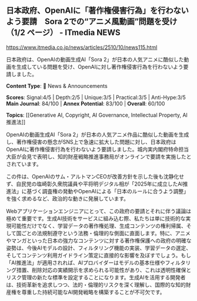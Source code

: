 ## 日本政府、OpenAIに「著作権侵害行為」を行わないよう要請　Sora 2での“アニメ風動画”問題を受け（1/2 ページ） - ITmedia NEWS

https://www.itmedia.co.jp/news/articles/2510/10/news115.html

日本政府は、OpenAIの動画生成AI「Sora 2」が日本の人気アニメに酷似した動画を生成している問題を受け、OpenAIに対し著作権侵害行為を行わないよう要請しました。

**Content Type**: 📰 News & Announcements

**Scores**: Signal:4/5 | Depth:2/5 | Unique:3/5 | Practical:3/5 | Anti-Hype:3/5
**Main Journal**: 84/100 | **Annex Potential**: 83/100 | **Overall**: 60/100

**Topics**: [[Generative AI, Copyright, AI Governance, Intellectual Property, AI推進法]]

OpenAIの動画生成AI「Sora 2」が日本の人気アニメ作品に酷似した動画を生成し、著作権侵害の懸念がSNS上で急速に拡大した問題に対し、日本政府はOpenAIに著作権侵害行為を行わないよう要請しました。城内実内閣府特命担当大臣が会見で表明し、知的財産戦略推進事務局がオンラインで要請を実施したとされています。

この件は、OpenAIのサム・アルトマンCEOが改善方針を示した後も沈静化せず、自民党の塩崎彰久衆院議員や平将明デジタル相が「2025年に成立したAI推進法」に基づく調査権の発動やOpenAIによる「日本のルールに合うよう調整」を強く求めるなど、政治的な動きに発展しています。

Webアプリケーションエンジニアにとって、この政府の要請とそれに伴う議論は極めて重要です。生成AI技術をサービスに組み込む際、私たちは単に技術的な実現可能性だけでなく、学習データの著作権処理、生成コンテンツの権利帰属、そして国ごとの法規制遵守という法務・倫理的な側面に直面します。特に、アニメやマンガといった日本の強力なコンテンツに対する著作権保護への政府の明確な姿勢は、今後AIモデルの設計、フィルタリング機能の実装、学習データの選定、そしてコンテンツ利用ガイドライン策定に直接的な影響を及ぼすでしょう。もし「AI推進法」が適用されれば、AIプロバイダーはモデルの基本仕様やフィルタリング措置、削除対応の実績開示を求められる可能性があり、これは透明性確保とリスク管理の新たな標準を設定することになります。生成AIを活用する開発者は、技術革新を追求しつつ、法的・倫理的リスクを深く理解し、国際的な知的財産権を尊重した持続可能なAI開発戦略を構築することが不可欠です。